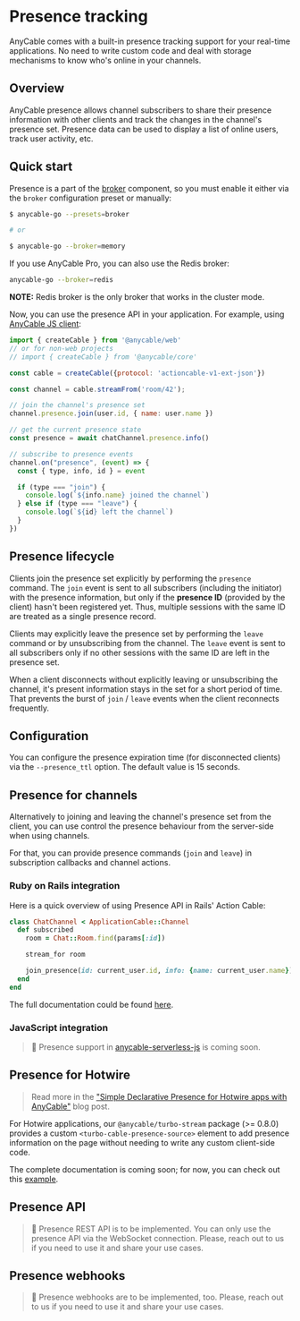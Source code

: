 # Presence tracking

AnyCable comes with a built-in presence tracking support for your real-time applications. No need to write custom code and deal with storage mechanisms to know who's online in your channels.

## Overview

AnyCable presence allows channel subscribers to share their presence information with other clients and track the changes in the channel's presence set. Presence data can be used to display a list of online users, track user activity, etc.

## Quick start

Presence is a part of the [broker](./broker.md) component, so you must enable it either via the `broker` configuration preset or manually:

```sh
$ anycable-go --presets=broker

# or

$ anycable-go --broker=memory
```

If you use AnyCable Pro, you can also use the Redis broker:

```sh
anycable-go --broker=redis
```

**NOTE:** Redis broker is the only broker that works in the cluster mode.

Now, you can use the presence API in your application. For example, using [AnyCable JS client](https://github.com/anycable/anycable-client):

```js
import { createCable } from '@anycable/web'
// or for non-web projects
// import { createCable } from '@anycable/core'

const cable = createCable({protocol: 'actioncable-v1-ext-json'})

const channel = cable.streamFrom('room/42');

// join the channel's presence set
channel.presence.join(user.id, { name: user.name })

// get the current presence state
const presence = await chatChannel.presence.info()

// subscribe to presence events
channel.on("presence", (event) => {
  const { type, info, id } = event

  if (type === "join") {
    console.log(`${info.name} joined the channel`)
  } else if (type === "leave") {
    console.log(`${id} left the channel`)
  }
})
```

## Presence lifecycle

Clients join the presence set explicitly by performing the `presence` command. The `join` event is sent to all subscribers (including the initiator) with the presence information, but only if the **presence ID** (provided by the client) hasn't been registered yet. Thus, multiple sessions with the same ID are treated as a single presence record.

Clients may explicitly leave the presence set by performing the `leave` command or by unsubscribing from the channel. The `leave` event is sent to all subscribers only if no other sessions with the same ID are left in the presence set.

When a client disconnects without explicitly leaving or unsubscribing the channel, it's present information stays in the set for a short period of time. That prevents the burst of `join` / `leave` events when the client reconnects frequently.

## Configuration

You can configure the presence expiration time (for disconnected clients) via the `--presence_ttl` option. The default value is 15 seconds.

## Presence for channels

Alternatively to joining and leaving the channel's presence set from the client, you can use control the presence behaviour from the server-side when using channels.

For that, you can provide presence commands (`join` and `leave`) in subscription callbacks
and channel actions.

### Ruby on Rails integration

Here is a quick overview of using Presence API in Rails' Action Cable:

```ruby
class ChatChannel < ApplicationCable::Channel
  def subscribed
    room = Chat::Room.find(params[:id])

    stream_for room

    join_presence(id: current_user.id, info: {name: current_user.name})
  end
end
```

The full documentation could be found [here](https://docs.anycable.io/edge/rails/extensions?id=presence-tracking).

### JavaScript integration

> 🚧 Presence support in [anycable-serverless-js](https://github.com/anycable/anycable-serverless-js) is coming soon.

## Presence for Hotwire

> Read more in the ["Simple Declarative Presence for Hotwire apps with AnyCable"](https://evilmartians.com/chronicles/simple-declarative-presence-for-hotwire-apps-with-anycable) blog post.

For Hotwire applications, our `@anycable/turbo-stream` package (>= 0.8.0) provides a custom `<turbo-cable-presence-source>` element to add presence information on the page without needing to write any custom client-side code.

The complete documentation is coming soon; for now, you can check out this [example](https://github.com/anycable/anycasts_demo/pull/17).

## Presence API

> 🚧 Presence REST API is to be implemented. You can only use the presence API via the WebSocket connection. Please, reach out to us if you need to use it and share your use cases.

## Presence webhooks

> 🚧 Presence webhooks are to be implemented, too. Please, reach out to us if you need to use it and share your use cases.
